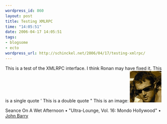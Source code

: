 ```yaml
--- 
wordpress_id: 860
layout: post
title: Testing XMLRPC
time: "14:05:51"
date: 2006-04-17 14:05:51
tags: 
- blogsome
- ecto
wordpress_url: http://schinckel.net/2006/04/17/testing-xmlrpc/
---
```

This is a test of the XMLRPC interface. I think Ronan may have fixed it. This is a single quote ' This is a double quote " This is an image: [![Matthew Schinckel][1]][2]

Seance On A Wet Afternoon • "Ultra-Lounge, Vol. 16: Mondo Hollywood" • [John Barry][3]

   [1]: /images/Matthew%20Schinckel-tm.jpg
   [2]: /images/Matthew%20Schinckel.png
   [3]: http://www.google.com/search?q=%22John%20Barry%22

